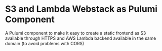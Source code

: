 # S3 and Lambda Webstack as Pulumi Component

A Pulumi component to make it easy to create a static frontend as S3 available through HTTPS and AWS Lambda backend available in the same domain (to avoid problems with CORS)
